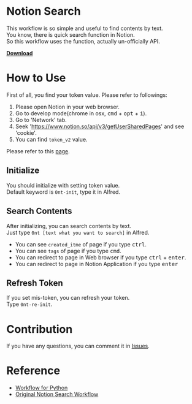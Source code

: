 # Notion Search
This workflow is so simple and useful to find contents by text.  
You know, there is quick search function in Notion.  
So this workflow uses the function, actually un-officially API.

**[Download](https://github.com/spearkkk/alfred-workflow/raw/master/notion/search_in_notion.alfredworkflow)**

# How to Use
First of all, you find your token value.
Please refer to followings:
1. Please open Notion in your web browser.
2. Go to develop mode(chrome in osx, <kbd>cmd</kbd> + <kbd>opt</kbd> + <kbd>i</kbd>).
3. Go to 'Network' tab.
4. Seek 'https://www.notion.so/api/v3/getUserSharedPages' and see 'cookie'.
5. You can find `token_v2` value.

Please refer to this [page](https://github.com/wrjlewis/notion-search-alfred-workflow/blob/master/README.md). 

## Initialize
You should initialize with setting token value.  
Default keyword is `0nt-init`, type it in Alfred.

## Search Contents
After initializing, you can search contents by text.     
Just type `0nt [text what you want to search]` in Alfred.

* You can see `created_itme` of page if you type <kbd>ctrl</kbd>.
* You can see `tags` of page if you type <kbd>cmd</kbd>.
* You can redirect to page in Web browser if you type <kbd>ctrl</kbd> + <kbd>enter</kbd>.
* You can redirect to page in Notion Application if you type <kbd>enter</kbd>

## Refresh Token
If you set mis-token, you can refresh your token.  
Type `0nt-re-init`.

# Contribution
If you have any questions, you can comment it in [Issues](https://github.com/spearkkk/alfred-workflow/issues).

# Reference
* [Workflow for Python](https://github.com/deanishe/alfred-workflow)
* [Original Notion Search Workflow](https://github.com/wrjlewis/notion-search-alfred-workflow/blob/master/README.md)
  